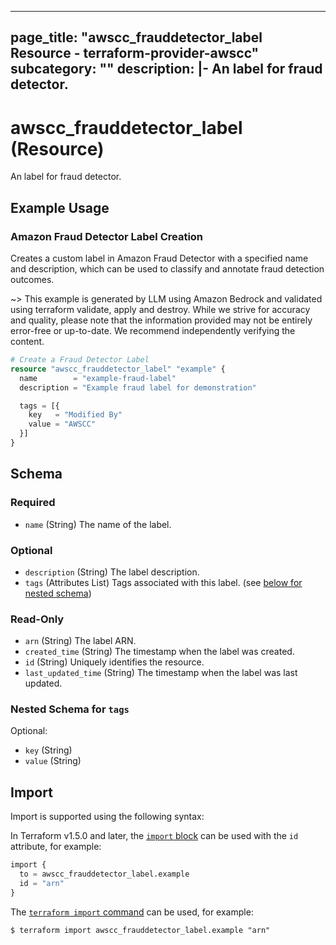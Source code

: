 
---
page_title: "awscc_frauddetector_label Resource - terraform-provider-awscc"
subcategory: ""
description: |-
  An label for fraud detector.
---

# awscc_frauddetector_label (Resource)

An label for fraud detector.

## Example Usage

### Amazon Fraud Detector Label Creation

Creates a custom label in Amazon Fraud Detector with a specified name and description, which can be used to classify and annotate fraud detection outcomes.

~> This example is generated by LLM using Amazon Bedrock and validated using terraform validate, apply and destroy. While we strive for accuracy and quality, please note that the information provided may not be entirely error-free or up-to-date. We recommend independently verifying the content.

```terraform
# Create a Fraud Detector Label
resource "awscc_frauddetector_label" "example" {
  name        = "example-fraud-label"
  description = "Example fraud label for demonstration"

  tags = [{
    key   = "Modified By"
    value = "AWSCC"
  }]
}
```

<!-- schema generated by tfplugindocs -->
## Schema

### Required

- `name` (String) The name of the label.

### Optional

- `description` (String) The label description.
- `tags` (Attributes List) Tags associated with this label. (see [below for nested schema](#nestedatt--tags))

### Read-Only

- `arn` (String) The label ARN.
- `created_time` (String) The timestamp when the label was created.
- `id` (String) Uniquely identifies the resource.
- `last_updated_time` (String) The timestamp when the label was last updated.

<a id="nestedatt--tags"></a>
### Nested Schema for `tags`

Optional:

- `key` (String)
- `value` (String)

## Import

Import is supported using the following syntax:

In Terraform v1.5.0 and later, the [`import` block](https://developer.hashicorp.com/terraform/language/import) can be used with the `id` attribute, for example:

```terraform
import {
  to = awscc_frauddetector_label.example
  id = "arn"
}
```

The [`terraform import` command](https://developer.hashicorp.com/terraform/cli/commands/import) can be used, for example:

```shell
$ terraform import awscc_frauddetector_label.example "arn"
```
